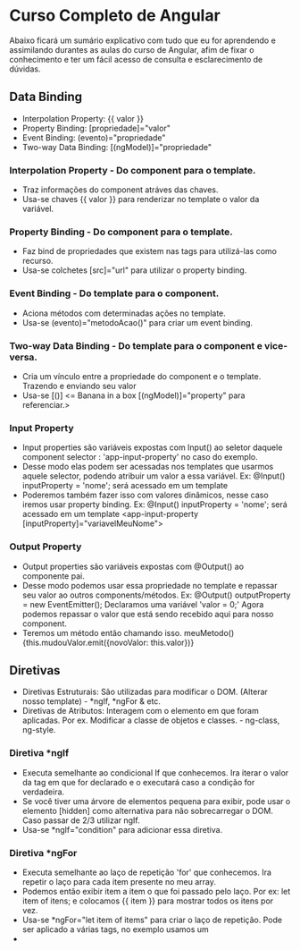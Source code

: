 # Curso Completo de Angular

Abaixo ficará um sumário explicativo com tudo que eu for aprendendo e assimilando durantes as aulas do curso de Angular, afim de fixar o conhecimento e ter um fácil acesso de consulta e esclarecimento de dúvidas.

## Data Binding

- Interpolation Property: {{ valor }}
- Property Binding: [propriedade]="valor"
- Event Binding: (evento)="propriedade"
- Two-way Data Binding: [(ngModel)]="propriedade"

### Interpolation Property - Do component para o template.

- Traz informações do component atráves das chaves.
- Usa-se chaves {{ valor }} para renderizar no template o valor da variável.

### Property Binding - Do component para o template.

- Faz bind de propriedades que existem nas tags para utilizá-las como recurso.
- Usa-se colchetes [src]="url" para utilizar o property binding.

### Event Binding - Do template para o component.

- Aciona métodos com determinadas ações no template.
- Usa-se (evento)="metodoAcao()" para criar um event binding.

### Two-way Data Binding - Do template para o component e vice-versa.

- Cria um vínculo entre a propriedade do component e o template. Trazendo e enviando seu valor
- Usa-se [()] <= Banana in a box [(ngModel)]="property" para referenciar.>

### Input Property

- Input properties são variáveis expostas com Input() ao seletor daquele component selector : 'app-input-property' no caso do exemplo.
- Desse modo elas podem ser acessadas nos templates que usarmos aquele selector, podendo atribuir um valor a essa variável.
  Ex: @Input() inputProperty = 'nome'; será acessado em um template <app-input-property inputProperty="João da Silva"></app-input-property>
- Poderemos também fazer isso com valores dinâmicos, nesse caso iremos usar property binding.
  Ex: @Input() inputProperty = 'nome'; será acessado em um template <app-input-property [inputProperty]="variavelMeuNome"></app-input-property>

### Output Property

- Output properties são variáveis expostas com @Output() ao componente pai.
- Desse modo podemos usar essa propriedade no template e repassar seu valor ao outros components/métodos.
  Ex: @Output() outputProperty = new EventEmitter(); Declaramos uma variável 'valor = 0;' Agora podemos repassar o valor que está sendo recebido aqui para nosso component.
- Teremos um método então chamando isso. meuMetodo() {this.mudouValor.emit({novoValor: this.valor})}

## Diretivas

- Diretivas Estruturais: São utilizadas para modificar o DOM. (Alterar nosso template) - *ngIf, *ngFor & etc.
- Diretivas de Atributos: Interagem com o elemento em que foram aplicadas. Por ex. Modificar a classe de objetos e classes. - ng-class, ng-style.

### Diretiva \*ngIf

- Executa semelhante ao condicional If que conhecemos. Ira iterar o valor da tag em que for declarado e o executará caso a condição for verdadeira.
- Se você tiver uma árvore de elementos pequena para exibir, pode usar o elemento [hidden] como alternativa para não sobrecarregar o DOM. Caso passar de 2/3 utilizar ngIf.
- Usa-se \*ngIf="condition" para adicionar essa diretiva.

### Diretiva \*ngFor

- Executa semelhante ao laço de repetição 'for' que conhecemos. Ira repetir o laço para cada item presente no meu array.
- Podemos então exibir item a item o que foi passado pelo laço. Por ex: let item of itens; e colocamos {{ item }} para mostrar todos os itens por vez.
- Usa-se \*ngFor="let item of items" para criar o laço de repetição. Pode ser aplicado a várias tags, no exemplo usamos um <li>
